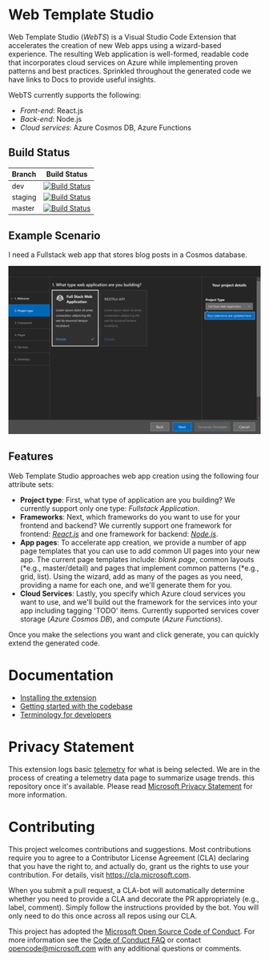 # Web Template Studio

Web Template Studio (_WebTS_) is a Visual Studio Code Extension that accelerates the creation of new Web apps using a
wizard-based experience. The resulting Web application is well-formed, readable code that incorporates cloud services on
Azure while implementing proven patterns and best practices. Sprinkled throughout the generated code we have links to
Docs to provide useful insights.

WebTS currently supports the following:

- _Front-end_: React.js
- _Back-end_: Node.js
- _Cloud services_: Azure Cosmos DB, Azure Functions

## Build Status

| Branch  |                                                                                                                                           Build Status                                                                                                                                            |
| :------ | :-----------------------------------------------------------------------------------------------------------------------------------------------------------------------------------------------------------------------------------------------------------------------------------------------: |
| dev     |     [![Build Status](https://microsoftgarage.visualstudio.com/Intern%20GitHub/_apis/build/status/Web-Template-Studio-DevCI/WebTemplateStudio%20-%20CI%20and%20Deploy?branchName=dev)](https://microsoftgarage.visualstudio.com/Intern%20GitHub/_build/latest?definitionId=275&branchName=dev)     |
| staging | [![Build Status](https://microsoftgarage.visualstudio.com/Intern%20GitHub/_apis/build/status/Web-Template-Studio-DevCI/WebTemplateStudio%20-%20CI%20and%20Deploy?branchName=staging)](https://microsoftgarage.visualstudio.com/Intern%20GitHub/_build/latest?definitionId=275&branchName=staging) |
| master  |  [![Build Status](https://microsoftgarage.visualstudio.com/Intern%20GitHub/_apis/build/status/Web-Template-Studio-DevCI/WebTemplateStudio%20-%20CI%20and%20Deploy?branchName=master)](https://microsoftgarage.visualstudio.com/Intern%20GitHub/_build/latest?definitionId=275&branchName=master)  |

## Example Scenario

I need a Fullstack web app that stores blog posts in a Cosmos database.

![Readme-app-screenshot](./docs/resources/readme-app-screenshot.png)

## Features

Web Template Studio approaches web app creation using the following four attribute sets:

- **Project type**: First, what type of application are you building? We currently support only one type: _Fullstack Application_.
- **Frameworks**: Next, which frameworks do you want to use for your frontend and backend? We currently support one framework for frontend: _[React.js](https://reactjs.org/)_ and one framework for backend: _[Node.js](https://nodejs.org/en/)_.
- **App pages**: To accelerate app creation, we provide a number of app page templates that you can use to add common UI pages into your new app. The current page templates include: _blank page_, common layouts (*e.g., master/detail) and pages that implement common patterns (*e.g., grid, list). Using the wizard, add as many of the pages as you need, providing a name for each one, and we'll generate them for you.
- **Cloud Services**: Lastly, you specify which Azure cloud services you want to use, and we'll build out the framework for the services into your app including tagging 'TODO' items. Currently supported services cover storage (_Azure Cosmos DB_), and compute (_Azure Functions_).

Once you make the selections you want and click generate, you can quickly extend the generated code.

# Documentation

- [Installing the extension](/docs/install.md)
- [Getting started with the codebase](/docs/getting-started-developers.md)
- [Terminology for developers](/docs/Terminology.md)

# Privacy Statement

This extension logs basic [telemetry](/docs/telemetry.md) for what is being selected. We are in the process of creating a telemetry data page to summarize usage trends.
this repository once it's available. Please read [Microsoft Privacy Statement](https://privacy.microsoft.com/en-US/privacystatement) for more information.

# Contributing

This project welcomes contributions and suggestions. Most contributions require you to agree to a
Contributor License Agreement (CLA) declaring that you have the right to, and actually do, grant us
the rights to use your contribution. For details, visit https://cla.microsoft.com.

When you submit a pull request, a CLA-bot will automatically determine whether you need to provide
a CLA and decorate the PR appropriately (e.g., label, comment). Simply follow the instructions
provided by the bot. You will only need to do this once across all repos using our CLA.

This project has adopted the [Microsoft Open Source Code of Conduct](https://opensource.microsoft.com/codeofconduct/).
For more information see the [Code of Conduct FAQ](https://opensource.microsoft.com/codeofconduct/faq/) or
contact [opencode@microsoft.com](mailto:opencode@microsoft.com) with any additional questions or comments.
